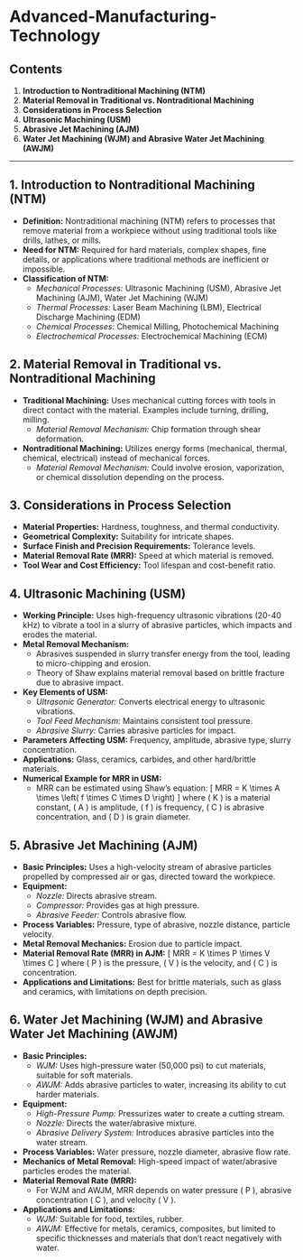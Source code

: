 # Advanced-Manufacturing-Technology

## Contents
1. **Introduction to Nontraditional Machining (NTM)**
2. **Material Removal in Traditional vs. Nontraditional Machining**
3. **Considerations in Process Selection**
4. **Ultrasonic Machining (USM)**
5. **Abrasive Jet Machining (AJM)**
6. **Water Jet Machining (WJM) and Abrasive Water Jet Machining (AWJM)**

---

## 1. Introduction to Nontraditional Machining (NTM)
- **Definition:** Nontraditional machining (NTM) refers to processes that remove material from a workpiece without using traditional tools like drills, lathes, or mills.
- **Need for NTM:** Required for hard materials, complex shapes, fine details, or applications where traditional methods are inefficient or impossible.
- **Classification of NTM:**
  - *Mechanical Processes:* Ultrasonic Machining (USM), Abrasive Jet Machining (AJM), Water Jet Machining (WJM)
  - *Thermal Processes:* Laser Beam Machining (LBM), Electrical Discharge Machining (EDM)
  - *Chemical Processes:* Chemical Milling, Photochemical Machining
  - *Electrochemical Processes:* Electrochemical Machining (ECM)

## 2. Material Removal in Traditional vs. Nontraditional Machining
- **Traditional Machining:** Uses mechanical cutting forces with tools in direct contact with the material. Examples include turning, drilling, milling.
  - *Material Removal Mechanism:* Chip formation through shear deformation.
- **Nontraditional Machining:** Utilizes energy forms (mechanical, thermal, chemical, electrical) instead of mechanical forces.
  - *Material Removal Mechanism:* Could involve erosion, vaporization, or chemical dissolution depending on the process.

## 3. Considerations in Process Selection
- **Material Properties:** Hardness, toughness, and thermal conductivity.
- **Geometrical Complexity:** Suitability for intricate shapes.
- **Surface Finish and Precision Requirements:** Tolerance levels.
- **Material Removal Rate (MRR):** Speed at which material is removed.
- **Tool Wear and Cost Efficiency:** Tool lifespan and cost-benefit ratio.

## 4. Ultrasonic Machining (USM)
- **Working Principle:** Uses high-frequency ultrasonic vibrations (20-40 kHz) to vibrate a tool in a slurry of abrasive particles, which impacts and erodes the material.
- **Metal Removal Mechanism:** 
  - Abrasives suspended in slurry transfer energy from the tool, leading to micro-chipping and erosion.
  - Theory of Shaw explains material removal based on brittle fracture due to abrasive impact.
- **Key Elements of USM:**
  - *Ultrasonic Generator:* Converts electrical energy to ultrasonic vibrations.
  - *Tool Feed Mechanism:* Maintains consistent tool pressure.
  - *Abrasive Slurry:* Carries abrasive particles for impact.
- **Parameters Affecting USM:** Frequency, amplitude, abrasive type, slurry concentration.
- **Applications:** Glass, ceramics, carbides, and other hard/brittle materials.
- **Numerical Example for MRR in USM:**
  - MRR can be estimated using Shaw’s equation:
    \[
    MRR = K \times A \times \left( f \times C \times D \right)
    \]
    where \( K \) is a material constant, \( A \) is amplitude, \( f \) is frequency, \( C \) is abrasive concentration, and \( D \) is grain diameter.

## 5. Abrasive Jet Machining (AJM)
- **Basic Principles:** Uses a high-velocity stream of abrasive particles propelled by compressed air or gas, directed toward the workpiece.
- **Equipment:**
  - *Nozzle:* Directs abrasive stream.
  - *Compressor:* Provides gas at high pressure.
  - *Abrasive Feeder:* Controls abrasive flow.
- **Process Variables:** Pressure, type of abrasive, nozzle distance, particle velocity.
- **Metal Removal Mechanics:** Erosion due to particle impact.
- **Material Removal Rate (MRR) in AJM:**
  \[
  MRR = K \times P \times V \times C
  \]
  where \( P \) is the pressure, \( V \) is the velocity, and \( C \) is concentration.
- **Applications and Limitations:** Best for brittle materials, such as glass and ceramics, with limitations on depth precision.

## 6. Water Jet Machining (WJM) and Abrasive Water Jet Machining (AWJM)
- **Basic Principles:**
  - *WJM:* Uses high-pressure water (50,000 psi) to cut materials, suitable for soft materials.
  - *AWJM:* Adds abrasive particles to water, increasing its ability to cut harder materials.
- **Equipment:**
  - *High-Pressure Pump:* Pressurizes water to create a cutting stream.
  - *Nozzle:* Directs the water/abrasive mixture.
  - *Abrasive Delivery System:* Introduces abrasive particles into the water stream.
- **Process Variables:** Water pressure, nozzle diameter, abrasive flow rate.
- **Mechanics of Metal Removal:** High-speed impact of water/abrasive particles erodes the material.
- **Material Removal Rate (MRR):**
  - For WJM and AWJM, MRR depends on water pressure \( P \), abrasive concentration \( C \), and velocity \( V \).
- **Applications and Limitations:**
  - *WJM:* Suitable for food, textiles, rubber.
  - *AWJM:* Effective for metals, ceramics, composites, but limited to specific thicknesses and materials that don’t react negatively with water.

